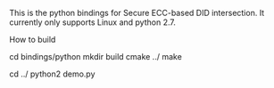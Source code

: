This is the python bindings for Secure ECC-based DID intersection. It currently only supports Linux and python 2.7.

How to build

cd bindings/python
mkdir build
cmake ../
make

cd ../
python2 demo.py
